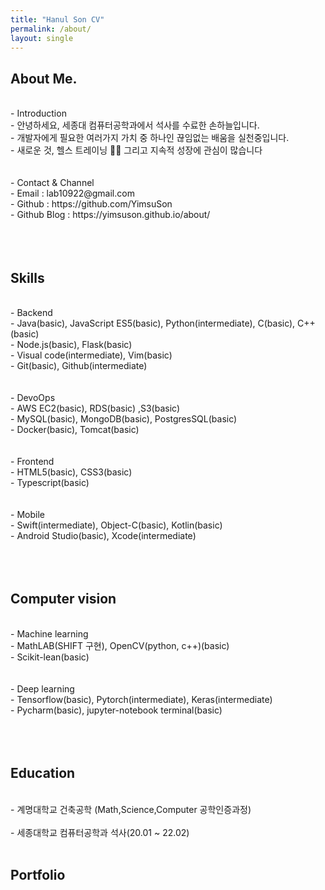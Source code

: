 ```yaml
---
title: "Hanul Son CV"
permalink: /about/
layout: single
---
```


## About Me. 

<br/>
- Introduction <br/>
        - 안녕하세요, 세종대 컴퓨터공학과에서 석사를 수료한 손하늘입니다.<br/>
        - 개발자에게 필요한 여러가지 가치 중 하나인 끊임없는 배움을 실천중입니다.<br/>
        - 새로운 것, 헬스 트레이닝 🏋️‍♀️ 그리고 지속적 성장에 관심이 많습니다 <br/>

<br/>
<br/>
- Contact & Channel <br/>
        - Email : lab10922@gmail.com <br/>
        - Github : https://github.com/YimsuSon <br/>
        - Github Blog : https://yimsuson.github.io/about/ <br/>
<br/>
<br/>
<br/>


## Skills

<br/>
- Backend<br/>
        - Java(basic), JavaScript ES5(basic), Python(intermediate), C(basic), C++(basic)<br/>
        - Node.js(basic), Flask(basic) <br/>
        - Visual code(intermediate), Vim(basic)<br/>
        - Git(basic), Github(intermediate)<br/>
<br/>
<br/>
- DevoOps <br/>
        - AWS EC2(basic), RDS(basic) ,S3(basic)<br/>
        - MySQL(basic), MongoDB(basic), PostgresSQL(basic)<br/>
        - Docker(basic), Tomcat(basic)<br/>

<br/>
<br/>
- Frontend<br/>
        - HTML5(basic), CSS3(basic)<br/>
        - Typescript(basic)<br/>

<br/>
<br/>
- Mobile<br/>
        - Swift(intermediate), Object-C(basic), Kotlin(basic)<br/>
        - Android Studio(basic), Xcode(intermediate) <br/>
<br/>
<br/>
<br/>


## Computer vision 

<br/>
- Machine learning<br/>
        - MathLAB(SHIFT 구현), OpenCV(python, c++)(basic)<br/>
        - Scikit-lean(basic)<br/>

<br/>
<br/>
- Deep learning <br/>
        - Tensorflow(basic), Pytorch(intermediate), Keras(intermediate)<br/>
        - Pycharm(basic), jupyter-notebook terminal(basic)<br/>
<br/>
<br/>
<br/>


## Education 

<br/>
- 계명대학교 건축공학 (Math,Science,Computer 공학인증과정)<br/>
<br/>
- 세종대학교 컴퓨터공학과 석사(20.01 ~ 22.02)<br/>
<br/>


## Portfolio

<br/>





